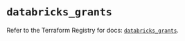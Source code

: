 # `databricks_grants`

Refer to the Terraform Registry for docs: [`databricks_grants`](https://registry.terraform.io/providers/databricks/databricks/1.67.0/docs/resources/grants).

